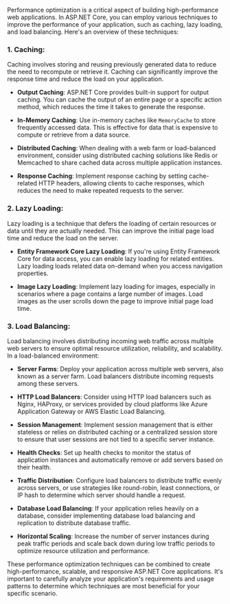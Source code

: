 Performance optimization is a critical aspect of building high-performance web applications. In ASP.NET Core, you can employ various techniques to improve the performance of your application, such as caching, lazy loading, and load balancing. Here's an overview of these techniques:

### 1. Caching:

Caching involves storing and reusing previously generated data to reduce the need to recompute or retrieve it. Caching can significantly improve the response time and reduce the load on your application.

- **Output Caching**: ASP.NET Core provides built-in support for output caching. You can cache the output of an entire page or a specific action method, which reduces the time it takes to generate the response.

- **In-Memory Caching**: Use in-memory caches like `MemoryCache` to store frequently accessed data. This is effective for data that is expensive to compute or retrieve from a data source.

- **Distributed Caching**: When dealing with a web farm or load-balanced environment, consider using distributed caching solutions like Redis or Memcached to share cached data across multiple application instances.

- **Response Caching**: Implement response caching by setting cache-related HTTP headers, allowing clients to cache responses, which reduces the need to make repeated requests to the server.

### 2. Lazy Loading:

Lazy loading is a technique that defers the loading of certain resources or data until they are actually needed. This can improve the initial page load time and reduce the load on the server.

- **Entity Framework Core Lazy Loading**: If you're using Entity Framework Core for data access, you can enable lazy loading for related entities. Lazy loading loads related data on-demand when you access navigation properties.

- **Image Lazy Loading**: Implement lazy loading for images, especially in scenarios where a page contains a large number of images. Load images as the user scrolls down the page to improve initial page load time.

### 3. Load Balancing:

Load balancing involves distributing incoming web traffic across multiple web servers to ensure optimal resource utilization, reliability, and scalability. In a load-balanced environment:

- **Server Farms**: Deploy your application across multiple web servers, also known as a server farm. Load balancers distribute incoming requests among these servers.

- **HTTP Load Balancers**: Consider using HTTP load balancers such as Nginx, HAProxy, or services provided by cloud platforms like Azure Application Gateway or AWS Elastic Load Balancing.

- **Session Management**: Implement session management that is either stateless or relies on distributed caching or a centralized session store to ensure that user sessions are not tied to a specific server instance.

- **Health Checks**: Set up health checks to monitor the status of application instances and automatically remove or add servers based on their health.

- **Traffic Distribution**: Configure load balancers to distribute traffic evenly across servers, or use strategies like round-robin, least connections, or IP hash to determine which server should handle a request.

- **Database Load Balancing**: If your application relies heavily on a database, consider implementing database load balancing and replication to distribute database traffic.

- **Horizontal Scaling**: Increase the number of server instances during peak traffic periods and scale back down during low traffic periods to optimize resource utilization and performance.

These performance optimization techniques can be combined to create high-performance, scalable, and responsive ASP.NET Core applications. It's important to carefully analyze your application's requirements and usage patterns to determine which techniques are most beneficial for your specific scenario.